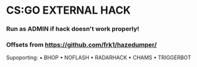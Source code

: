 # CS:GO EXTERNAL HACK
### Run as ADMIN if hack doesn't work properly!
### Offsets from https://github.com/frk1/hazedumper/
Supoporting: 
• BHOP
• NOFLASH
• RADARHACK
• CHAMS
• TRIGGERBOT
